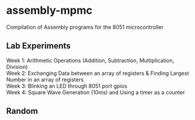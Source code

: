 # assembly-mpmc
Compilation of Assembly programs for the 8051 microcontroller

## Lab Experiments
Week 1: Arithmetic Operations (Addition, Subtraction, Multiplication, Division)\
Week 2: Exchanging Data between an array of registers & Finding Largest Number in an array of registers\
Week 3: Blinking an LED through 8051 port gpios\
Week 4: Square Wave Generation (10ms) and Using a timer as a counter

## Random
